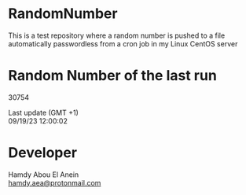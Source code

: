 # RandomNumber    
This is a test repository where a random number is pushed to a file automatically passwordless from a cron job in my Linux CentOS server    
# Random Number of the last run   
30754
      
Last update (GMT +1)    
09/19/23 12:00:02
# Developer    
Hamdy Abou El Anein   
hamdy.aea@protonmail.com
